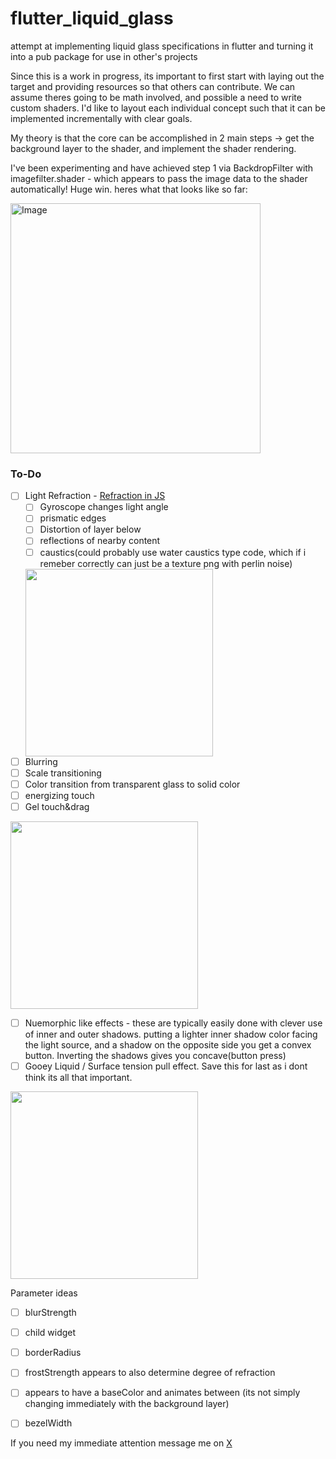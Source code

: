 # flutter_liquid_glass
attempt at implementing liquid glass specifications in flutter and turning it into a pub package for use in other's projects

Since this is a work in progress, its important to first start with laying out the target and providing resources so that others can contribute. We can assume theres going to be math involved, and possible a need to write custom shaders.
I'd like to layout each individual concept such that it can be implemented incrementally with clear goals. 

My theory is that the core can be accomplished in 2 main steps -> get the background layer to the shader, and implement the shader rendering.

I've been experimenting and have achieved step 1 via BackdropFilter with imagefilter.shader - which appears to pass the image data to the shader automatically! Huge win. heres what that looks like so far:

<img src="https://github.com/user-attachments/assets/064b15a6-1d48-48f1-a4e3-a36802ff50ff" alt="Image" width="400">


### To-Do  
- [ ] Light Refraction - [Refraction in JS](https://www.youtube.com/watch?v=1LGa50gncgg)
  - [ ] Gyroscope changes light angle
  - [ ] prismatic edges 
  - [ ] Distortion of layer below
  - [ ] reflections of nearby content
  - [ ] caustics(could probably use water caustics type code, which if i remeber correctly can just be a texture png with perlin noise)
        
  <img src="https://github.com/user-attachments/assets/0ffb0f8c-ad8a-4a35-90d8-6b1d7e9f3bb0" width="300"/>
- [ ] Blurring
- [ ] Scale transitioning
- [ ] Color transition from transparent glass to solid color
- [ ] energizing touch
- [ ] Gel touch&drag

<img src="https://github.com/user-attachments/assets/1c32e8a3-f766-424b-823b-f7d970222f42" width="300"/>


- [ ] Nuemorphic like effects - these are typically easily done with clever use of inner and outer shadows. putting a lighter inner shadow color facing the light source, and a shadow on the opposite side you get a convex button. Inverting the shadows gives you concave(button press)
- [ ] Gooey Liquid / Surface tension pull effect. Save this for last as i dont think its all that important.

 <img src="https://github.com/user-attachments/assets/d03f71bd-356f-4004-bdff-98fec38fb8c9" width="300"/>



Parameter ideas
- [ ] blurStrength
- [ ] child widget
- [ ] borderRadius
- [ ] frostStrength appears to also determine degree of refraction
- [ ] appears to have a baseColor and animates between (its not simply changing immediately with the background layer)
- [ ] bezelWidth


If you need my immediate attention message me on [X](https://x.com/All4nDev)
